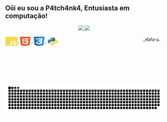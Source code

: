 ## Oiii eu sou a P4tch4nk4, Entusiasta em computação!
<div align="center">
  <a href="https://github.com/P4tch4nk4">
  <img height="170em" src="https://github-readme-stats.vercel.app/api?username=P4tch4nk4&show_icons=true&theme=dark&include_all_commits=true&count_private=true"/>
  <img height="170em" src="https://github-readme-stats.vercel.app/api/top-langs/?username=P4tch4nk4&layout=compact&langs_count=7&theme=dark"/>
</div>

<div style="display: inline_block"><br>
  <img align="center" alt="Rafa-Js" height="30" width="40" src="https://raw.githubusercontent.com/devicons/devicon/master/icons/javascript/javascript-plain.svg">
  <img align="center" alt="Rafa-HTML" height="30" width="40" src="https://raw.githubusercontent.com/devicons/devicon/master/icons/html5/html5-original.svg">
  <img align="center" alt="Rafa-CSS" height="30" width="40" src="https://raw.githubusercontent.com/devicons/devicon/master/icons/css3/css3-original.svg">
  <img align="center" alt="Rafa-Python" height="30" width="40" src="https://raw.githubusercontent.com/devicons/devicon/master/icons/python/python-original.svg">
  <img align="right" alt="Rafa-pic" height="150" style="border-radius:50px;" src="https://i.imgur.com/ayzGJjX.gif">
</div>
  
  ##
  
  ![Snake animation](https://github.com/P4tch4nk4/P4tch4nk4/blob/output/github-contribution-grid-snake.svg)

